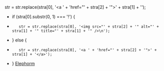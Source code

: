str = str.replace(stra[0], '<a ' + 'href="' + stra[2] + '">' + stra[1] + '</a>');
+    if (stra[0].substr(0, 1) === '!') {
+        str = str.replace(stra[0], '<img src="' + stra[2] + '" alt="' + stra[1] + '" title="' + stra[1] + '" />\n');
+    } else {
+        str = str.replace(stra[0], '<a ' + 'href="' + stra[2] + '">' + stra[1] + '</a>');
+    }
[Elephorm](http://elephorm.com)